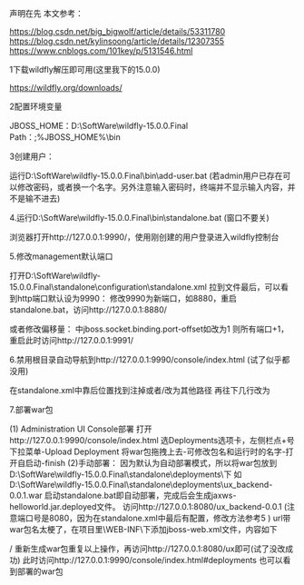 声明在先 本文参考：

https://blog.csdn.net/big_bigwolf/article/details/53311780 https://blog.csdn.net/kylinsoong/article/details/12307355 https://www.cnblogs.com/101key/p/5131546.html

1下载wildfly解压即可用(这里我下的15.0.0)

https://wildfly.org/downloads/

2配置环境变量

JBOSS_HOME：D:\SoftWare\wildfly-15.0.0.Final Path：;%JBOSS_HOME%\bin

3创建用户：

运行D:\SoftWare\wildfly-15.0.0.Final\bin\add-user.bat (若admin用户已存在可以修改密码，或者换一个名字。另外注意输入密码时，终端并不显示输入内容，并不是输不进去)

4.运行D:\SoftWare\wildfly-15.0.0.Final\bin\standalone.bat (窗口不要关)

浏览器打开http://127.0.0.1:9990/，使用刚创建的用户登录进入wildfly控制台

5.修改management默认端口

打开D:\SoftWare\wildfly-15.0.0.Final\standalone\configuration\standalone.xml 拉到文件最后，可以看到http端口默认设为9990： 修改9990为新端口，如8880，重启standalone.bat，访问http://127.0.0.1:8880/

或者修改偏移量： 中jboss.socket.binding.port-offset如改为1 则所有端口+1，重启此时访问http://127.0.0.1:9991/

6.禁用根目录自动导航到http://127.0.0.1:9990/console/index.html (试了似乎都没用)

在standalone.xml中靠后位置找到注掉或者/改为其他路径 再往下几行改为

7.部署war包

(1) Administration UI Console部署 打开http://127.0.0.1:9990/console/index.html 选Deployments选项卡，左侧栏点+号下拉菜单-Upload Deployment 将war包拖拽上去-可修改包名和运行时的名字-打开自启动-finish (2)手动部署： 因为默认为自动部署模式，所以将war包放到 D:\SoftWare\wildfly-15.0.0.Final\standalone\deployments\下 如D:\SoftWare\wildfly-15.0.0.Final\standalone\deployments\ux_backend-0.0.1.war 启动standalone.bat即自动部署，完成后会生成jaxws-helloworld.jar.deployed文件。 访问http://127.0.0.1:8080/ux_backend-0.0.1 (注意端口号是8080，因为在standalone.xml中最后有配置，修改方法参考5 ) url带war包名太梗了，在项目里\WEB-INF\下添加jboss-web.xml文件，内容如下

/ 重新生成war包重复以上操作，再访问http://127.0.0.1:8080/ux即可(试了没改成功) 此时访问http://127.0.0.1:9990/console/index.html#deployments 也可以看到部署的war包
